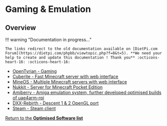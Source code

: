 # Gaming & Emulation

## Overview

!!! warning "Documentation in progress..." 

    The links redirect to the old documentation available on [DietPi.com Forum](https://dietpi.com/phpbb/viewtopic.php?f=8&t=5). **We need your help to create and update this documentation ! Thank you** :octicons-heart-16: :octicons-heart-16:

- [OpenTyrian - Gaming](https://dietpi.com/phpbb/viewtopic.php?f=8&t=5#p45)
- [Cuberite - Fast Minecraft server with web interface](https://dietpi.com/phpbb/viewtopic.php?f=8&t=5&start=60#p2068)
- [MineOS - Multiple Minecraft servers with web interface](https://dietpi.com/phpbb/viewtopic.php?f=8&t=5&start=60#p2069)
- [Nukkit - Server for Minecraft Pocket Edition](https://dietpi.com/phpbb/viewtopic.php?p=10675#p10675)
- [Amiberry - Amiga emulation system, further developed optimised builds of uae4arm-rpi](https://dietpi.com/phpbb/viewtopic.php?p=64#p64)
- [DXX-Rebirth - Descent 1 & 2 OpenGL port](https://dietpi.com/phpbb/viewtopic.php?p=2963#p2963)
- [Steam - Steam client](https://dietpi.com/phpbb/viewtopic.php?p=8016#p8016)

[Return to the **Optimised Software list**](../user-optimised-software)
